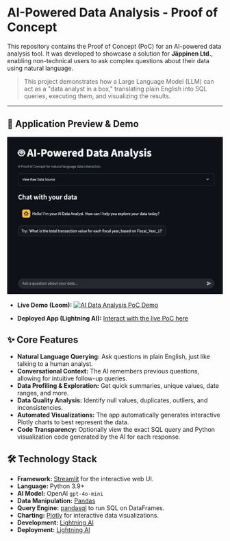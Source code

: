 # AI-Powered Data Analysis - Proof of Concept

This repository contains the Proof of Concept (PoC) for an AI-powered data analysis tool. It was developed to showcase a solution for **Jäppinen Ltd.**, enabling non-technical users to ask complex questions about their data using natural language.

> This project demonstrates how a Large Language Model (LLM) can act as a "data analyst in a box," translating plain English into SQL queries, executing them, and visualizing the results.

---

## 📸 Application Preview & Demo

![alt text](static/image.png)

* **Live Demo (Loom):** [![AI Data Analysis PoC Demo](https://cdn.loom.com/sessions/thumbnails/c37018e3d1c14ac9af0c42264242e081-00001.gif)](https://www.loom.com/share/c37018e3d1c14ac9af0c42264242e081?sid=35febca0-2ee1-43f6-b857-c61a4ce2a9fc)

* **Deployed App (Lightning AI):** [Interact with the live PoC here](https://www.loom.com/share/c37018e3d1c14ac9af0c42264242e081?sid=7bb2a435-27ca-407f-bcd8-e6605fdf914a)

## ✨ Core Features

* **Natural Language Querying:** Ask questions in plain English, just like talking to a human analyst.
* **Conversational Context:** The AI remembers previous questions, allowing for intuitive follow-up queries.
* **Data Profiling & Exploration:** Get quick summaries, unique values, date ranges, and more.
* **Data Quality Analysis:** Identify null values, duplicates, outliers, and inconsistencies.
* **Automated Visualizations:** The app automatically generates interactive Plotly charts to best represent the data.
* **Code Transparency:** Optionally view the exact SQL query and Python visualization code generated by the AI for each response.

## 🛠️ Technology Stack

* **Framework:** [Streamlit](https://streamlit.io/) for the interactive web UI.
* **Language:** Python 3.9+
* **AI Model:** OpenAI `gpt-4o-mini`
* **Data Manipulation:** [Pandas](https://pandas.pydata.org/)
* **Query Engine:** [pandasql](https://pypi.org/project/pandasql/) to run SQL on DataFrames.
* **Charting:** [Plotly](https://plotly.com/python/) for interactive data visualizations.
* **Development:** [Lightning AI](https://lightning.ai/)
* **Deployment:** [Lightning AI](https://lightning.ai/)